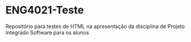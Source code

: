 # ENG4021-Teste
Repositório para testes de HTML na apresentação da disciplina de Projeto Integrado Software para os alunos
